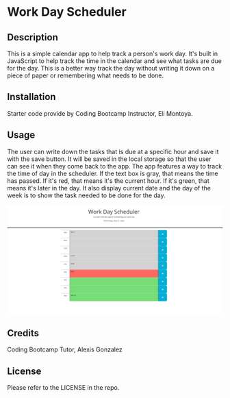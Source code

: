 # Work Day Scheduler

## Description

This is a simple calendar app to help track a person's work day. It's built in JavaScript to help track the time in the calendar and see what tasks are due for the day. This is a better way track the day without writing it down on a piece of paper or remembering what needs to be done.

## Installation

Starter code provide by Coding Bootcamp Instructor, Eli Montoya.

## Usage

The user can write down the tasks that is due at a specific hour and save it with the save button. It will be saved in the local storage so that the user can see it when they come back to the app.
The app features a way to track the time of day in the scheduler. If the text box is gray, that means the time has passed. If it's red, that means it's the current hour. If it's green, that means it's later in the day.
It also display current date and the day of the week is to show the task needed to be done for the day.

![Calendar App](./Assets/Screenshot%202023-05-31%20140339.png)

## Credits

Coding Bootcamp Tutor, Alexis Gonzalez

## License

Please refer to the LICENSE in the repo.

